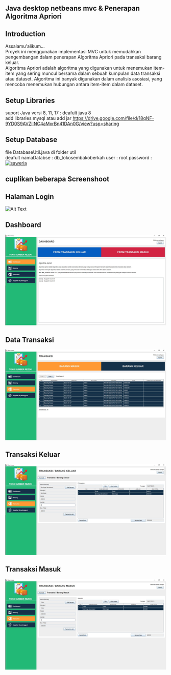 ## Java desktop netbeans mvc & Penerapan Algoritma Apriori

## Introduction
Assalamu'alikum...
<br/>
Proyek ini menggunakan implementasi MVC untuk memudahkan pengembangan dalam penerapan Algoritma Apriori pada transaksi barang keluar.
<br/>
Algoritma Apriori adalah algoritma yang digunakan untuk menemukan item-item yang sering muncul bersama dalam sebuah kumpulan data transaksi atau dataset. Algoritma ini banyak digunakan dalam analisis asosiasi, yang mencoba menemukan hubungan antara item-item dalam dataset.
 
## Setup Libraries

suport Java versi 8, 11, 17 : deafult java 8 
<br/>
add libraries mysql atau add jar https://drive.google.com/file/d/18qNF-9YD0S9AVZlINC4aMxrBn41DAn0G/view?usp=sharing

## Setup Database
file DatabaseUtil.java di folder util
<br/>
deafult namaDatabse : db_tokosembakoberkah
        user        : root
        password    : 
<br/>
[![saweria](https://github.com/zanwaar/JavaDesktopMVC-AlgoritmaApriori/blob/main/screenshot/sw.svg)](https://saweria.co/Batukel)
## cuplikan beberapa Screenshoot
## Halaman Login
![Alt Text](https://github.com/zanwaar/JavaDesktopMVC-AlgoritmaApriori/blob/main/screenshot/login.JPG)

## Dashboard
![Alt Text](https://github.com/zanwaar/JavaDesktopMVC/blob/main/screenshot/dashboard.JPG)

## Data Transaksi
![Alt Text](https://github.com/zanwaar/JavaDesktopMVC/blob/main/screenshot/transaksi.JPG)

## Transaksi Keluar
![Alt Text](https://github.com/zanwaar/JavaDesktopMVC/blob/main/screenshot/tskeluar.JPG)

## Transaksi Masuk
![Alt Text](https://github.com/zanwaar/JavaDesktopMVC/blob/main/screenshot/tsmasuk.JPG)

